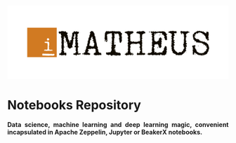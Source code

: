 <p style="text-align:center"><img src="./igor-matheus.png"></img></p>

# Notebooks Repository
<p style="text-align:justify;font-weight:bold">Data science, machine learning and deep learning magic, convenient incapsulated in Apache Zeppelin, Jupyter or BeakerX notebooks.</p>
